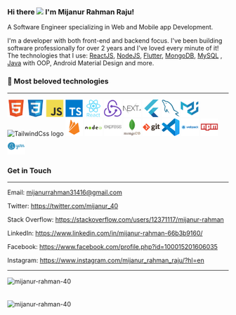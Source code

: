 ### Hi there <img src="https://raw.githubusercontent.com/MartinHeinz/MartinHeinz/master/wave.gif" width="30px"/> I'm Mijanur Rahman Raju!

A Software Engineer specializing in Web and Mobile app Development.

I'm a developer with both front-end and backend focus. I've been building software professionally for over 2 years and I've loved every minute of it!
The technologies that I use: [ReactJS](https://reactjs.org/), [NodeJS](https://expressjs.com/), [Flutter](https://flutter.dev/), [MongoDB](https://www.mongodb.com/), [MySQL](https://www.mysql.com/) , [Java](https://www.java.com/en/) with OOP, Android Material Design and more.


### 🧰 Most beloved technologies
---
<img
  src="https://github.com/devicons/devicon/blob/master/icons/html5/html5-original.svg"
  alt="Html logo"
  width="40px"
  height="40px"
/>
<img
  src="https://github.com/devicons/devicon/blob/master/icons/css3/css3-original.svg"
  alt="Css logo"
  width="40px"
  height="40px"
/>
<img
  src="https://github.com/devicons/devicon/blob/master/icons/javascript/javascript-original.svg"
  alt="Javascript logo"
  width="40px"
  height="40px"
/>
<img
  src="https://github.com/devicons/devicon/blob/master/icons/typescript/typescript-original.svg"
  alt="Typescript logo"
  width="40px"
  height="40px"
/>
<img
  src="https://github.com/devicons/devicon/blob/master/icons/react/react-original-wordmark.svg"
  alt="React.Js logo"
  width="40px"
  height="40px"
/>
<img
  src="https://github.com/devicons/devicon/blob/master/icons/redux/redux-original.svg"
  alt="Redux logo"
  width="40px"
  height="40px"
/>
<img
  src="https://github.com/devicons/devicon/blob/master/icons/nextjs/nextjs-original-wordmark.svg"
  alt="Next.Js logo"
  width="40px"
  height="40px"
/>
<img
  src="https://github.com/devicons/devicon/blob/master/icons/flutter/flutter-original.svg"
  alt="Flutter logo"
  width="40px"
  height="40px"
/>
<img
  src="https://github.com/devicons/devicon/blob/master/icons/mysql/mysql-original.svg"
  alt="Flutter logo"
  width="40px"
  height="40px"
/>
<img
  src="https://github.com/devicons/devicon/blob/master/icons/materialui/materialui-original.svg"
  alt="MaterialUI logo"
  width="40px"
  height="40px"
/>
<img
  src="https://cdn.worldvectorlogo.com/logos/tailwindcss.svg"
  alt="TailwindCss logo"
  width="40px"
  height="40px"
/>
<img
  src="https://github.com/devicons/devicon/blob/master/icons/firebase/firebase-plain.svg"
  alt="Firebase logo"
  width="40px"
  height="40px"
/>
<img
  src="https://github.com/devicons/devicon/blob/master/icons/nodejs/nodejs-original-wordmark.svg"
  alt="NodeJs logo"
  width="40px"
  height="40px"
/>
<img
  src="https://github.com/devicons/devicon/blob/master/icons/express/express-original-wordmark.svg"
  alt="Express logo"
  width="40px"
  height="40px"
/>
<img
  src="https://github.com/devicons/devicon/blob/master/icons/mongodb/mongodb-original-wordmark.svg"
  alt="MongoDB logo"
  width="40px"
  height="40px"
/>
<img
  src="https://github.com/devicons/devicon/blob/master/icons/git/git-original-wordmark.svg"
  alt="Git logo"
  width="40px"
  height="40px"
/>
<img
  src="https://raw.githubusercontent.com/github/explore/80688e429a7d4ef2fca1e82350fe8e3517d3494d/topics/visual-studio-code/visual-studio-code.png"
  alt="Vscode logo"
  width="40px"
  height="40px"
/>
<img
  src="https://github.com/devicons/devicon/blob/master/icons/webpack/webpack-original-wordmark.svg"
  alt="Webpack logo"
  width="40px"
  height="40px"
/>
<img
  src="https://github.com/devicons/devicon/blob/master/icons/npm/npm-original-wordmark.svg"
  alt="Npm logo"
  width="40px"
  height="40px"
/>
<img
  src="https://github.com/devicons/devicon/blob/master/icons/yarn/yarn-original-wordmark.svg"
  alt="Yarn logo"
  width="40px"
  height="40px"
/>

### Get in Touch
---

Email: <a href = "mailto: mijanurrahman31416@gmail.com">mijanurrahman31416@gmail.com</a>

Twitter: https://twitter.com/mijanur_40

Stack Overflow: https://stackoverflow.com/users/12371117/mijanur-rahman

LinkedIn: https://www.linkedin.com/in/mijanur-rahman-66b3b9160/

Facebook: https://www.facebook.com/profile.php?id=100015201606035

Instagram: https://www.instagram.com/mijanur_rahman_raju/?hl=en

---
<div><img align="center" src="https://github-readme-stats.vercel.app/api/top-langs/?username=mijanur-rahman-40&layout=compact&hide=html" alt="mijanur-rahman-40" /></div>
<br/>
<br/>
<div><img align="center" src="https://github-readme-stats.vercel.app/api?username=mijanur-rahman-40&show_icons=true" alt="mijanur-rahman-40" /></div>

<!--
**mijanur-rahman-40/mijanur-rahman-40** is a ✨ _special_ ✨ repository because its `README.md` (this file) appears on your GitHub profile.

Here are some ideas to get you started:

- 🔭 I’m currently working on ...
- 🌱 I’m currently learning ...
- 👯 I’m looking to collaborate on ...
- 🤔 I’m looking for help with ...
- 💬 Ask me about ...
- 📫 How to reach me: ...
- 😄 Pronouns: ...
- ⚡ Fun fact: ...
-->
